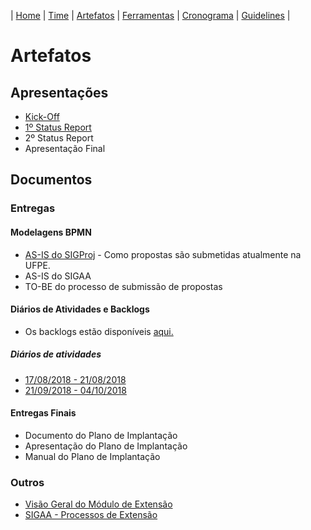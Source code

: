| [Home](https://github.com/ricarthlima/plano_impantacao_extensao) | [Time](https://github.com/ricarthlima/plano_impantacao_extensao/blob/master/pages/time.md) | [Artefatos](https://github.com/ricarthlima/plano_impantacao_extensao/blob/master/pages/artefatos.md) | [Ferramentas](https://github.com/ricarthlima/plano_impantacao_extensao/blob/master/pages/ferramentas.md) | [Cronograma](https://github.com/ricarthlima/plano_impantacao_extensao/blob/master/pages/cronograma.md) | [Guidelines](https://github.com/ricarthlima/plano_implantacao_extensao/blob/master/pages/guidelines.md) |

# Artefatos

## Apresentações
- [Kick-Off](https://github.com/ricarthlima/plano_implantacao_extensao/blob/master/artefatos/apresenta%C3%A7%C3%B5es/%5B01%5D%20Kick-Off.pdf)
- [1º Status Report](https://github.com/ricarthlima/plano_implantacao_extensao/blob/master/artefatos/apresenta%C3%A7%C3%B5es/%5B02%5D%201%C2%BA%20Status%20report.pdf)
- 2º Status Report
- Apresentação Final

## Documentos

### Entregas

#### Modelagens BPMN
- [AS-IS do SIGProj](https://drive.google.com/drive/folders/1ogGXk2yVvqusab61xVpVcqCZjHJkRA3v?usp=sharing) - Como propostas são submetidas atualmente na UFPE.
- AS-IS do SIGAA
- TO-BE do processo de submissão de propostas

#### Diários de Atividades e Backlogs
- Os backlogs estão disponíveis [aqui.](http://www.equipeone.com.br/extensao/backlog)  
##### Diários de atividades
- [17/08/2018 - 21/08/2018](https://docs.google.com/document/d/1p6EftRpvFybZagl0a_yejEfk1oa-4S-rt-3Qy5P7dhI/edit?usp=sharing)
- [21/09/2018 - 04/10/2018](https://docs.google.com/document/d/1xOkeoaQqWZrJne1VzxdVa9CtUmiXxb32jPKdqH0VHvY/edit?usp=sharing)

#### Entregas Finais
- Documento do Plano de Implantação
- Apresentação do Plano de Implantação
- Manual do Plano de Implantação 

### Outros

- [Visão Geral do Módulo de Extensão](https://github.com/ricarthlima/plano_implantacao_extensao/blob/master/artefatos/documentos/visao-geral-extensao.pdf)
- [SIGAA - Processos de Extensão](https://github.com/ricarthlima/plano_implantacao_extensao/blob/master/artefatos/documentos/sigaa-extensao-processo.pdf)
